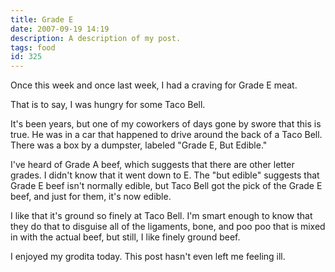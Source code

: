 ```yaml
---
title: Grade E
date: 2007-09-19 14:19
description: A description of my post.
tags: food
id: 325
---
```

Once this week and once last week, I had a craving for Grade E meat.

That is to say, I was hungry for some Taco Bell.

It's been years, but one of my coworkers of days gone by swore that this is true.  He was in a car that happened to drive around the back of a Taco Bell.  There was a box by a dumpster, labeled "Grade E, But Edible."

I've heard of Grade A beef, which suggests that there are other letter grades.  I didn't know that it went down to E.  The "but edible" suggests that Grade E beef isn't normally edible, but Taco Bell got the pick of the Grade E beef, and just for them, it's now edible.

I like that it's ground so finely at Taco Bell.  I'm smart enough to know that they do that to disguise all of the ligaments, bone, and poo poo that is mixed in with the actual beef, but still, I like finely ground beef.

I enjoyed my grodita today.  This post hasn't even left me feeling ill.